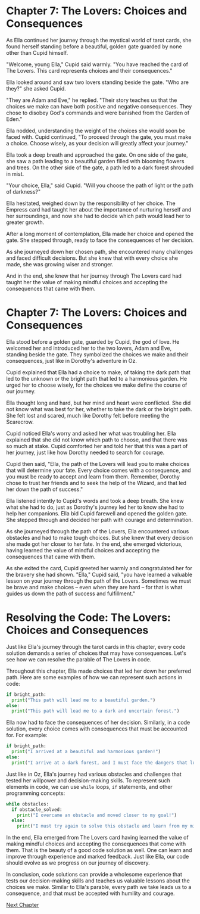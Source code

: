 # Chapter 7: The Lovers: Choices and Consequences

As Ella continued her journey through the mystical world of tarot cards, she found herself standing before a beautiful, golden gate guarded by none other than Cupid himself.

"Welcome, young Ella," Cupid said warmly. "You have reached the card of The Lovers. This card represents choices and their consequences."

Ella looked around and saw two lovers standing beside the gate. "Who are they?" she asked Cupid.

"They are Adam and Eve," he replied. "Their story teaches us that the choices we make can have both positive and negative consequences. They chose to disobey God's commands and were banished from the Garden of Eden."

Ella nodded, understanding the weight of the choices she would soon be faced with. Cupid continued, "To proceed through the gate, you must make a choice. Choose wisely, as your decision will greatly affect your journey."

Ella took a deep breath and approached the gate. On one side of the gate, she saw a path leading to a beautiful garden filled with blooming flowers and trees. On the other side of the gate, a path led to a dark forest shrouded in mist.

"Your choice, Ella," said Cupid. "Will you choose the path of light or the path of darkness?"

Ella hesitated, weighed down by the responsibility of her choice. The Empress card had taught her about the importance of nurturing herself and her surroundings, and now she had to decide which path would lead her to greater growth.

After a long moment of contemplation, Ella made her choice and opened the gate. She stepped through, ready to face the consequences of her decision.

As she journeyed down her chosen path, she encountered many challenges and faced difficult decisions. But she knew that with every choice she made, she was growing wiser and stronger.

And in the end, she knew that her journey through The Lovers card had taught her the value of making mindful choices and accepting the consequences that came with them.
# Chapter 7: The Lovers: Choices and Consequences

Ella stood before a golden gate, guarded by Cupid, the god of love. He welcomed her and introduced her to the two lovers, Adam and Eve, standing beside the gate. They symbolized the choices we make and their consequences, just like in Dorothy's adventure in Oz.

Cupid explained that Ella had a choice to make, of taking the dark path that led to the unknown or the bright path that led to a harmonious garden. He urged her to choose wisely, for the choices we make define the course of our journey.

Ella thought long and hard, but her mind and heart were conflicted. She did not know what was best for her, whether to take the dark or the bright path. She felt lost and scared, much like Dorothy felt before meeting the Scarecrow.

Cupid noticed Ella's worry and asked her what was troubling her. Ella explained that she did not know which path to choose, and that there was so much at stake. Cupid comforted her and told her that this was a part of her journey, just like how Dorothy needed to search for courage.

Cupid then said, "Ella, the path of the Lovers will lead you to make choices that will determine your fate. Every choice comes with a consequence, and you must be ready to accept and learn from them. Remember, Dorothy chose to trust her friends and to seek the help of the Wizard, and that led her down the path of success."

Ella listened intently to Cupid's words and took a deep breath. She knew what she had to do, just as Dorothy's journey led her to know she had to help her companions.  Ella bid Cupid farewell and opened the golden gate. She stepped through and decided her path with courage and determination.

As she journeyed through the path of the Lovers, Ella encountered various obstacles and had to make tough choices. But she knew that every decision she made got her closer to her fate. In the end, she emerged victorious, having learned the value of mindful choices and accepting the consequences that came with them.

As she exited the card, Cupid greeted her warmly and congratulated her for the bravery she had shown. "Ella," Cupid said, "you have learned a valuable lesson on your journey through the path of the Lovers. Sometimes we must be brave and make choices – even when they are hard – for that is what guides us down the path of success and fulfillment."
# Resolving the Code: The Lovers: Choices and Consequences

Just like Ella's journey through the tarot cards in this chapter, every code solution demands a series of choices that may have consequences. Let's see how we can resolve the parable of The Lovers in code.

Throughout this chapter, Ella made choices that led her down her preferred path. Here are some examples of how we can represent such actions in code:

```python
if bright_path:
  print("This path will lead me to a beautiful garden.")
else:
  print("This path will lead me to a dark and uncertain forest.")
```

Ella now had to face the consequences of her decision. Similarly, in a code solution, every choice comes with consequences that must be accounted for. For example:

```python
if bright_path:
  print("I arrived at a beautiful and harmonious garden!")
else:
  print("I arrive at a dark forest, and I must face the dangers that lurk within.")
```

Just like in Oz, Ella's journey had various obstacles and challenges that tested her willpower and decision-making skills. To represent such elements in code, we can use `while` loops, `if` statements, and other programming concepts:

```python
while obstacles:
  if obstacle_solved:
    print("I overcame an obstacle and moved closer to my goal!")
  else:
    print("I must try again to solve this obstacle and learn from my mistakes.")
```

In the end, Ella emerged from The Lovers card having learned the value of making mindful choices and accepting the consequences that come with them. That is the beauty of a good code solution as well. One can learn and improve through experience and marked feedback. Just like Ella, our code should evolve as we progress on our journey of discovery.

In conclusion, code solutions can provide a wholesome experience that tests our decision-making skills and teaches us valuable lessons about the choices we make. Similar to Ella's parable, every path we take leads us to a consequence, and that must be accepted with humility and courage.


[Next Chapter](08_Chapter08.md)